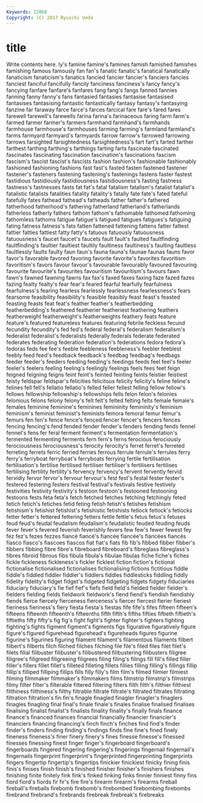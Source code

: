 ```yaml
---
Keywords: 22068 
Copyright: (C) 2017 Ryuichi Ueda
---
```


# title

Write contents here.
ly's
famine famine's famines famish famished famishes famishing famous famously fan
fan's fanatic fanatic's fanatical fanatically fanaticism fanaticism's fanatics fancied fancier
fancier's fanciers fancies fanciest fanciful fancifully fancily fanciness fanciness's fancy
fancy's fancying fanfare fanfare's fanfares fang fang's fangs fanned fannies
fanning fanny fanny's fans fantasied fantasies fantasise fantasised fantasises fantasising
fantastic fantastically fantasy fantasy's fantasying fanzine far faraway farce farce's
farces farcical fare fare's fared fares farewell farewell's farewells farina
farina's farinaceous faring farm farm's farmed farmer farmer's farmers farmhand
farmhand's farmhands farmhouse farmhouse's farmhouses farming farming's farmland farmland's farms
farmyard farmyard's farmyards farrow farrow's farrowed farrowing farrows farsighted farsightedness
farsightedness's fart fart's farted farther farthest farthing farthing's farthings farting
farts fascinate fascinated fascinates fascinating fascination fascination's fascinations fascism fascism's
fascist fascist's fascists fashion fashion's fashionable fashionably fashioned fashioning fashions
fast fast's fasted fasten fastened fastener fastener's fasteners fastening fastening's
fastenings fastens faster fastest fastidious fastidiously fastidiousness fastidiousness's fasting fastness
fastness's fastnesses fasts fat fat's fatal fatalism fatalism's fatalist fatalist's
fatalistic fatalists fatalities fatality fatality's fatally fate fate's fated fateful
fatefully fates fathead fathead's fatheads father father's fathered fatherhood fatherhood's
fathering fatherland fatherland's fatherlands fatherless fatherly fathers fathom fathom's fathomable
fathomed fathoming fathomless fathoms fatigue fatigue's fatigued fatigues fatigues's fatiguing
fating fatness fatness's fats fatten fattened fattening fattens fatter fattest
fattier fatties fattiest fatty fatty's fatuous fatuously fatuousness fatuousness's faucet
faucet's faucets fault fault's faulted faultfinding faultfinding's faultier faultiest faultily
faultiness faultiness's faulting faultless faultlessly faults faulty faun faun's fauna
fauna's faunae faunas fauns favor favor's favorable favored favoring favorite
favorite's favorites favoritism favoritism's favors favour favour's favourable favourably favoured
favouring favourite favourite's favourites favouritism favouritism's favours fawn fawn's fawned
fawning fawns fax fax's faxed faxes faxing faze fazed fazes
fazing fealty fealty's fear fear's feared fearful fearfully fearfulness fearfulness's
fearing fearless fearlessly fearlessness fearlessness's fears fearsome feasibility feasibility's feasible
feasibly feast feast's feasted feasting feasts feat feat's feather feather's
featherbedding featherbedding's feathered featherier featheriest feathering feathers featherweight featherweight's featherweights
feathery feats feature feature's featured featureless features featuring febrile feckless
fecund fecundity fecundity's fed fed's federal federal's federalism federalism's federalist
federalist's federalists federally federals federate federated federates federating federation federation's
federations fedora fedora's fedoras feds fee fee's feeble feebleness feebleness's
feebler feeblest feebly feed feed's feedback feedback's feedbag feedbag's feedbags
feeder feeder's feeders feeding feeding's feedings feeds feel feel's feeler
feeler's feelers feeling feeling's feelingly feelings feels fees feet feign
feigned feigning feigns feint feint's feinted feinting feints feistier feistiest
feisty feldspar feldspar's felicities felicitous felicity felicity's feline feline's felines
fell fell's fellatio fellatio's felled feller fellest felling fellow fellow's
fellows fellowship fellowship's fellowships fells felon felon's felonies felonious felons
felony felony's felt felt's felted felting felts female female's females
feminine feminine's feminines femininity femininity's feminism feminism's feminist feminist's feminists
femora femoral femur femur's femurs fen fen's fence fence's fenced
fencer fencer's fencers fences fencing fencing's fend fended fender fender's
fenders fending fends fennel fennel's fens fer feral ferment ferment's
fermentation fermentation's fermented fermenting ferments fern fern's ferns ferocious ferociously
ferociousness ferociousness's ferocity ferocity's ferret ferret's ferreted ferreting ferrets ferric
ferried ferries ferrous ferrule ferrule's ferrules ferry ferry's ferryboat ferryboat's
ferryboats ferrying fertile fertilisation fertilisation's fertilise fertilised fertiliser fertiliser's fertilisers
fertilises fertilising fertility fertility's fervency fervency's fervent fervently fervid fervidly
fervor fervor's fervour fervour's fest fest's festal fester fester's festered
festering festers festival festival's festivals festive festively festivities festivity festivity's
festoon festoon's festooned festooning festoons fests feta feta's fetch fetched
fetches fetching fetchingly feted fetich fetich's fetiches fetid feting fetish
fetish's fetishes fetishism fetishism's fetishist fetishist's fetishistic fetishists fetlock fetlock's
fetlocks fetter fetter's fettered fettering fetters fettle fettle's fetus fetus's
fetuses feud feud's feudal feudalism feudalism's feudalistic feuded feuding feuds
fever fever's fevered feverish feverishly fevers few few's fewer fewest
fey fez fez's fezes fezzes fiancé fiancé's fiancée fiancée's fiancées
fiancés fiasco fiasco's fiascoes fiascos fiat fiat's fiats fib fib's
fibbed fibber fibber's fibbers fibbing fibre fibre's fibreboard fibreboard's fibreglass
fibreglass's fibres fibroid fibrous fibs fibula fibula's fibulae fibulas fiche
fiche's fiches fickle fickleness fickleness's fickler ficklest fiction fiction's fictional
fictionalise fictionalised fictionalises fictionalising fictions fictitious fiddle fiddle's fiddled fiddler
fiddler's fiddlers fiddles fiddlesticks fiddling fiddly fidelity fidelity's fidget fidget's
fidgeted fidgeting fidgets fidgety fiduciaries fiduciary fiduciary's fie fief fief's
fiefs field field's fielded fielder fielder's fielders fielding fields fieldwork
fieldwork's fiend fiend's fiendish fiendishly fiends fierce fiercely fierceness fierceness's
fiercer fiercest fierier fieriest fieriness fieriness's fiery fiesta fiesta's fiestas
fife fife's fifes fifteen fifteen's fifteens fifteenth fifteenth's fifteenths fifth
fifth's fifths fifties fiftieth fiftieth's fiftieths fifty fifty's fig fig's
fight fight's fighter fighter's fighters fighting fighting's fights figment figment's
figments figs figurative figuratively figure figure's figured figurehead figurehead's figureheads
figures figurine figurine's figurines figuring filament filament's filamentous filaments filbert
filbert's filberts filch filched filches filching file file's filed files
filet filet's filets filial filibuster filibuster's filibustered filibustering filibusters filigree
filigree's filigreed filigreeing filigrees filing filing's filings fill fill's filled
filler filler's fillers fillet fillet's filleted filleting fillets fillies filling
filling's fillings fillip fillip's filliped filliping fillips fills filly filly's
film film's filmed filmier filmiest filming filmmaker filmmaker's filmmakers films
filmstrip filmstrip's filmstrips filmy filter filter's filterable filtered filtering filters
filth filth's filthier filthiest filthiness filthiness's filthy filtrable filtrate filtrate's
filtrated filtrates filtrating filtration filtration's fin fin's finagle finagled finagler
finagler's finaglers finagles finagling final final's finale finale's finales finalise
finalised finalises finalising finalist finalist's finalists finality finality's finally finals
finance finance's financed finances financial financially financier financier's financiers financing
financing's finch finch's finches find find's finder finder's finders finding
finding's findings finds fine fine's fined finely fineness fineness's finer
finery finery's fines finesse finesse's finessed finesses finessing finest finger
finger's fingerboard fingerboard's fingerboards fingered fingering fingering's fingerings fingernail fingernail's
fingernails fingerprint fingerprint's fingerprinted fingerprinting fingerprints fingers fingertip fingertip's fingertips
finickier finickiest finicky fining finis finis's finises finish finish's finished
finisher finisher's finishers finishes finishing finite finitely fink fink's finked
finking finks finnier finniest finny fins fiord fiord's fiords fir
fir's fire fire's firearm firearm's firearms fireball fireball's fireballs firebomb
firebomb's firebombed firebombing firebombs firebrand firebrand's firebrands firebreak firebreak's firebreaks
